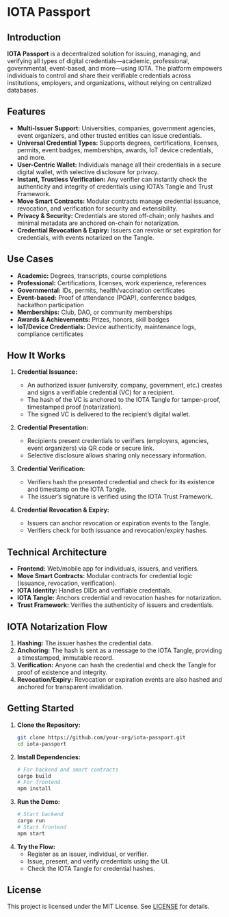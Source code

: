 # IOTA Passport

## Introduction

**IOTA Passport** is a decentralized solution for issuing, managing, and verifying all types of digital credentials—academic, professional, governmental, event-based, and more—using IOTA. The platform empowers individuals to control and share their verifiable credentials across institutions, employers, and organizations, without relying on centralized databases.

## Features

- **Multi-Issuer Support:** Universities, companies, government agencies, event organizers, and other trusted entities can issue credentials.
- **Universal Credential Types:** Supports degrees, certifications, licenses, permits, event badges, memberships, awards, IoT device credentials, and more.
- **User-Centric Wallet:** Individuals manage all their credentials in a secure digital wallet, with selective disclosure for privacy.
- **Instant, Trustless Verification:** Any verifier can instantly check the authenticity and integrity of credentials using IOTA’s Tangle and Trust Framework.
- **Move Smart Contracts:** Modular contracts manage credential issuance, revocation, and verification for security and extensibility.
- **Privacy & Security:** Credentials are stored off-chain; only hashes and minimal metadata are anchored on-chain for notarization.
- **Credential Revocation & Expiry:** Issuers can revoke or set expiration for credentials, with events notarized on the Tangle.

## Use Cases

- **Academic:** Degrees, transcripts, course completions
- **Professional:** Certifications, licenses, work experience, references
- **Governmental:** IDs, permits, health/vaccination certificates
- **Event-based:** Proof of attendance (POAP), conference badges, hackathon participation
- **Memberships:** Club, DAO, or community memberships
- **Awards & Achievements:** Prizes, honors, skill badges
- **IoT/Device Credentials:** Device authenticity, maintenance logs, compliance certificates

## How It Works

1. **Credential Issuance:**
   - An authorized issuer (university, company, government, etc.) creates and signs a verifiable credential (VC) for a recipient.
   - The hash of the VC is anchored to the IOTA Tangle for tamper-proof, timestamped proof (notarization).
   - The signed VC is delivered to the recipient’s digital wallet.

2. **Credential Presentation:**
   - Recipients present credentials to verifiers (employers, agencies, event organizers) via QR code or secure link.
   - Selective disclosure allows sharing only necessary information.

3. **Credential Verification:**
   - Verifiers hash the presented credential and check for its existence and timestamp on the IOTA Tangle.
   - The issuer’s signature is verified using the IOTA Trust Framework.

4. **Credential Revocation & Expiry:**
   - Issuers can anchor revocation or expiration events to the Tangle.
   - Verifiers check for both issuance and revocation/expiry hashes.

## Technical Architecture

- **Frontend:** Web/mobile app for individuals, issuers, and verifiers.
- **Move Smart Contracts:** Modular contracts for credential logic (issuance, revocation, verification).
- **IOTA Identity:** Handles DIDs and verifiable credentials.
- **IOTA Tangle:** Anchors credential and revocation hashes for notarization.
- **Trust Framework:** Verifies the authenticity of issuers and credentials.

## IOTA Notarization Flow

1. **Hashing:** The issuer hashes the credential data.
2. **Anchoring:** The hash is sent as a message to the IOTA Tangle, providing a timestamped, immutable record.
3. **Verification:** Anyone can hash the credential and check the Tangle for proof of existence and integrity.
4. **Revocation/Expiry:** Revocation or expiration events are also hashed and anchored for transparent invalidation.

## Getting Started

1. **Clone the Repository:**
   ```bash
   git clone https://github.com/your-org/iota-passport.git
   cd iota-passport
   ```
2. **Install Dependencies:**
   ```bash
   # For backend and smart contracts
   cargo build
   # For frontend
   npm install
   ```
3. **Run the Demo:**
   ```bash
   # Start backend
   cargo run
   # Start frontend
   npm start
   ```
4. **Try the Flow:**
   - Register as an issuer, individual, or verifier.
   - Issue, present, and verify credentials using the UI.
   - Check the IOTA Tangle for credential hashes.

## License

This project is licensed under the MIT License. See [LICENSE](LICENSE) for details.

